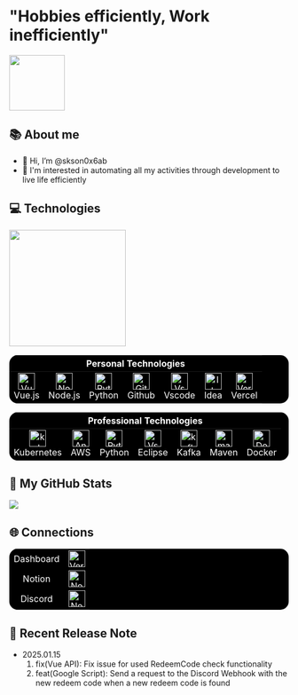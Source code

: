 <div>
<h1> "Hobbies efficiently, Work inefficiently" </h1>
<img src="https://skson0x6ab-dashboard-vue3.vercel.app/ogu02.gif" width="100" /> 


## 📚 About me

- 👋 Hi, I’m @skson0x6ab
- 👀 I'm interested in automating all my activities through development to live life efficiently

## 💻 Technologies
<a href="https://github.com/skson0x6ab?tab=repositories">
  <img align="center" height="210px" src="https://github-readme-stats.ssarcandy.vercel.app/api/top-langs?username=skson0x6ab&layout=compact&hide=jupyter+notebook,TeX,HTML,css&hide_border=true" />
</a>


<table style="background-color: black; color: white; border: none; border-radius: 15px; overflow: hidden;">
 <thead>
    <tr>
      <th colspan="8" align="center" style="color: white;">Personal Technologies</th>
    </tr>
  </thead>
  <tbody>
    <tr>
	<td align="center" style="border: none;">
          <a style="color: white;">
            <img src="https://skillicons.dev/icons?i=vuejs" width="30" height="30" alt="Vue.js"/>
          </a>
          <br>Vue.js
        </td>
        <td align="center" style="border: none;">
          <a href="https://nextjs.org/" style="color: white;">
            <img src="https://skillicons.dev/icons?i=nodejs" width="30" height="30" alt="Node.js"/>
          </a>
          <br>Node.js
        </td>
	<td align="center" style="border: none;">
        <a href="https://developer.mozilla.org/en-US/docs/Web/CSS" style="color: white;">
          <img src="https://skillicons.dev/icons?i=py" width="30" height="30" alt="Python"/>
        </a>
        <br>Python
       </td> 
    <td align="center" style="border: none;">
          <a href="https://nextjs.org/" style="color: white;">
            <img src="https://skillicons.dev/icons?i=github" width="30" height="30" alt="Github"/>
          </a>
          <br>Github
        </td>
        <td align="center" style="border: none;">
          <a href="https://nextjs.org/" style="color: white;">
            <img src="https://skillicons.dev/icons?i=vscode" width="30" height="30" alt="Vscode"/>
          </a>
          <br>Vscode
	</td>
	<td align="center" style="border: none;">
          <a href="https://nextjs.org/" style="color: white;">
            <img src="https://skillicons.dev/icons?i=idea" width="30" height="30" alt="Idea"/>
          </a>
          <br>Idea
        </td>
	<td align="center" style="border: none;">
          <a target=_blank style="color: white;">
            <img src="https://skillicons.dev/icons?i=vercel" width="30" height="30" alt="Vercel"/>
          </a>
          <br>Vercel
        </td>
    </tr>
  </tbody>
</table>
<table style="background-color: black; color: white; border: none; border-radius: 15px; overflow: hidden;">
 <thead>
    <tr>
      <th colspan="8" align="center" style="color: white;">Professional Technologies</th>
    </tr>
  </thead>
  <tbody>
    <tr>
	<td align="center" style="border: none;">
          <a href="https://nextjs.org/" style="color: white;">
            <img src="https://skillicons.dev/icons?i=kubernetes" width="30" height="30" alt="kubernetes"/>
          </a>
          <br>Kubernetes
        </td>
 <td align="center" style="border: none;">
        <a style="color: white;">
          <img src="https://skillicons.dev/icons?i=aws" width="30" height="30" alt="Android Studio"/>
        </a>
        <br>AWS
     </td>
	<td align="center" style="border: none;">
        <a href="https://developer.mozilla.org/en-US/docs/Web/CSS" style="color: white;">
          <img src="https://skillicons.dev/icons?i=py" width="30" height="30" alt="Python"/>
        </a>
        <br>Python
       </td> 
        <td align="center" style="border: none;">
          <a href="https://nextjs.org/" style="color: white;">
            <img src="https://skillicons.dev/icons?i=eclipse" width="30" height="30" alt="Vscode"/>
          </a>
          <br>Eclipse
	</td>
	    	<td align="center" style="border: none;">
          <a href="https://nextjs.org/" style="color: white;">
            <img src="https://skillicons.dev/icons?i=kafka" width="30" height="30" alt="kafka"/>
          </a>
          <br>Kafka
        </td>
	<td align="center" style="border: none;">
          <a href="https://nextjs.org/" style="color: white;">
            <img src="https://skillicons.dev/icons?i=maven" width="30" height="30" alt="maven"/>
          </a>
          <br>Maven
        </td>
	<td align="center" style="border: none;">
        <a style="color: white;">
          <img src="https://skillicons.dev/icons?i=docker" width="30" height="30" alt="Docker"/>
        </a>
        <br>Docker
      </td>
    </tr>
  </tbody>
</table>
<!--div align="center"><a><img src="https://bentos.jkominovic.dev/api/v1/generic-card?icon=sigmail&subtitle=skson0x6ab@gmail.com&size=wide" width="300"></a></div-->

## 🔧 My GitHub Stats
<a><img src="https://github-readme-stats.vercel.app/api?username=skson0x6ab&hide_title=true&show_icons=true&include_all_commits=true&disable_animations=true&theme=vue"></a>

## 🌐 Connections
<table style="background-color: black; color: white; border: none; border-radius: 15px; overflow: hidden;">
  <tbody>
    <tr>
      <td align="center" style="color: white;">Dashboard</td>
      <td align="center" style="color: white;">
        <a href="https://skson0x6ab-dashboard-vue3.vercel.app/" target="_blank" style="color: white;">
          <img src="https://www.svgrepo.com/show/324142/dashboard-graph-analytics-report.svg" width="30" height="30" alt="Vercel"/>
        </a>
      </td>
    </tr>
    <tr>
      <td align="center" style="color: white;">Notion</td>
      <td align="center" style="color: white;">
<a href="https://rigorous-clef-40f.notion.site/SKSon-Project-17a8e36dd56380c082bbeede5ae6ab3a?pvs=4" target="_blank" style="color: white;"><img src="https://www.svgrepo.com/show/452076/notion.svg" width="30" height="30" alt="Notion"/></a>
      </td>
    </tr>
    <tr>
      <td align="center" style="color: white;">Discord</td>
      <td align="center" style="color: white;">
<a href="https://discord.gg/pCKvPDCk" target="_blank" style="color: white;"><img src="https://www.svgrepo.com/show/331368/discord-v2.svg" width="30" height="30" alt="Notion"/></a>
      </td>
    </tr>
  </tbody>
</table>
</div>
</div>

## 📓 Recent Release Note

- 2025.01.15
    1. fix(Vue API): Fix issue for used RedeemCode check functionality
    2. feat(Google Script): Send a request to the Discord Webhook with the new redeem code when a new redeem code is found
       
<!--div><a href="https://www.acmicpc.net/user/skson0x6ab"><img src="https://img.shields.io/badge/My_BaekJoon-007BFF?style=flat"/></a></div>
<!---
skson0x6ab/skson0x6ab is a ✨ special ✨ repository because its `README.md` (this file) appears on your GitHub profile.
You can click the Preview link to take a look at your changes.
--->
